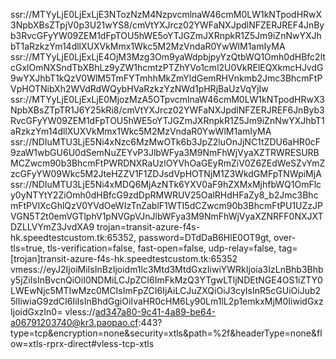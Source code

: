 ssr://MTYyLjE0LjExLjE3NTozNzM4NzpvcmlnaW46cmM0LW1kNTpodHRwX3NpbXBsZTpjV0p3U21wYS8/cmVtYXJrcz02YWFaNXJpdlNFZERJREF4JnByb3RvcGFyYW09ZEM1dFpTOU5hWE5oYTJGZmJXRnpkR1Z5Jm9iZnNwYXJhbT1aRzkzYm14dllXUXVkMmx1Wkc5M2MzVndaR0YwWlM1amIyMA
ssr://MTYyLjE0LjExLjE4OjM3Mzg3Om9yaWdpbjpyYzQtbWQ1Omh0dHBfc2ltcGxlOmNXSndTbXBhLz9yZW1hcmtzPTZhYVo1cml2U0VkRElEQXkmcHJvdG9wYXJhbT1kQzV0WlM5TmFYTmhhMkZmYldGemRHVnkmb2Jmc3BhcmFtPVpHOTNibXh2WVdRdWQybHVaRzkzYzNWd1pHRjBaUzVqYjIw
ssr://MTYyLjE0LjExLjE0MjozMzA5OTpvcmlnaW46cmM0LW1kNTpodHRwX3NpbXBsZTpTR1J6Y25kRi8/cmVtYXJrcz02YWFaNXJpdlNFZERJREF6JnByb3RvcGFyYW09ZEM1dFpTOU5hWE5oYTJGZmJXRnpkR1Z5Jm9iZnNwYXJhbT1aRzkzYm14dllXUXVkMmx1Wkc5M2MzVndaR0YwWlM1amIyMA
ssr://NDIuMTU3LjE5Ni4xNzc6MzMwOTk6b3JpZ2luOnJjNC1tZDU6aHR0cF9zaW1wbGU6U0dSemNuZEYvP3JlbWFya3M9NmFhWjVyaXZTRWRESURBMCZwcm90b3BhcmFtPWRDNXRaUzlOYVhOaGEyRmZiV0Z6ZEdWeSZvYmZzcGFyYW09Wkc5M2JteHZZV1F1ZDJsdVpHOTNjM1Z3WkdGMFpTNWpiMjA
ssr://NDIuMTU3LjE5Ni4xMDQ6MjAzNTk6YXV0aF9hZXMxMjhfbWQ1OmFlcy0yNTYtY2ZiOmh0dHBfcG9zdDpRMWRUV25OalRHdHFaZy8_b2Jmc3BhcmFtPVlXcGhlQzV0YVdOeWIzTnZablF1WTI5dCZwcm90b3BhcmFtPU1UZzJPVGN5T2t0emVGTlphV1pNVGpVJnJlbWFya3M9NmFhWjVyaXZNRFF0NXJXTDZLLVYmZ3JvdXA9
trojan=transit-azure-f4s-hk.speedtestcustom.tk:65352, password=DTdDaB6HlE0OT9gt, over-tls=true, tls-verification=false, fast-open=false, udp-relay=false, tag=[trojan]transit-azure-f4s-hk.speedtestcustom.tk:65352
vmess://eyJ2IjoiMiIsInBzIjoidm1lc3Mtd3MtdGxzIiwiYWRkIjoia3IzLnBhb3Bhby5jZiIsInBvcnQiOiI0NDMiLCJpZCI6ImFkMzQ3YTgwLTljNDEtNGE4OS1iZTY0LWEwNjc5MTIwMzc0MCIsImFpZCI6IjAiLCJuZXQiOiJ3cyIsInR5cGUiOiJub25lIiwiaG9zdCI6IiIsInBhdGgiOiIvaHR0cHM6Ly90Lm1lL2p1emkxMjM0IiwidGxzIjoidGxzIn0=
vless://ad347a80-9c41-4a89-be64-a06791203740@kr3.paopao.cf:443?type=tcp&encryption=none&security=xtls&path=%2f&headerType=none&flow=xtls-rprx-direct#vless-tcp-xtls
